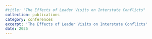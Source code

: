 ```yaml
---
#title: "The Effects of Leader Visits on Interstate Conflicts"
collection: publications
category: conferences
excerpt: 'The Effects of Leader Visits on Interstate Conflicts'
date: 2025
---
```

